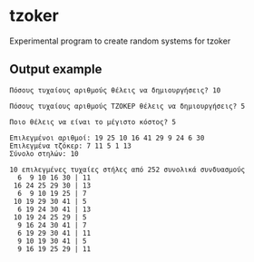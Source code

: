 # tzoker

Experimental program to create random systems for tzoker

## Output example

````
Πόσους τυχαίους αριθμούς θέλεις να δημιουργήσεις? 10

Πόσους τυχαίους αριθμούς ΤΖΟΚΕΡ θέλεις να δημιουργήσεις? 5

Ποιο θέλεις να είναι το μέγιστο κόστος? 5

Επιλεγμένοι αριθμοί: 19 25 10 16 41 29 9 24 6 30 
Επιλεγμένα τζόκερ: 7 11 5 1 13 
Σύνολο στηλών: 10

10 επιλεγμένες τυχαίες στήλες από 252 συνολικά συνδυασμούς
  6  9 10 16 30	| 11
 16 24 25 29 30	| 13
  6  9 10 19 25	| 7
 10 19 29 30 41	| 5
  6 19 24 30 41	| 13
 10 19 24 25 29	| 5
  9 16 24 30 41	| 7
  6 19 29 30 41	| 11
  9 10 19 30 41	| 5
  9 16 19 25 29	| 11
````